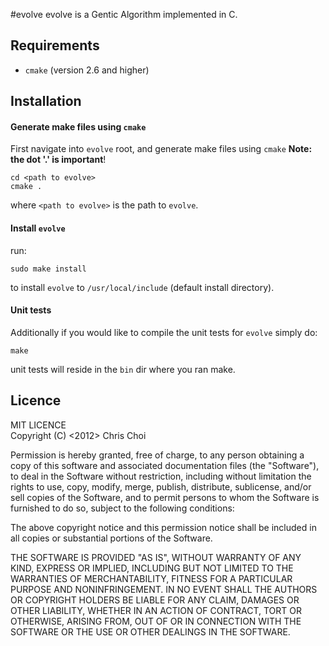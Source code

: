 #evolve
evolve is a Gentic Algorithm implemented in C.

## Requirements

- `cmake` (version 2.6 and higher)

## Installation
#### Generate make files using `cmake`
First navigate into `evolve` root, and generate make files using `cmake` **Note: the dot '.' is important**!

    cd <path to evolve>
    cmake .  
    
where `<path to evolve>` is the path to `evolve`.

#### Install `evolve`
run:

    sudo make install  

to install `evolve` to `/usr/local/include` (default install directory). 

#### Unit tests
Additionally if you would like to compile the unit tests for `evolve` simply do: 
    
    make
    
unit tests will reside in the `bin` dir where you ran make.
    


## Licence
MIT LICENCE  
Copyright (C) <2012> Chris Choi

Permission is hereby granted, free of charge, to any person obtaining a copy of this software and associated documentation files (the "Software"), to deal in the Software without restriction, including without limitation the rights to use, copy, modify, merge, publish, distribute, sublicense, and/or sell copies of the Software, and to permit persons to whom the Software is furnished to do so, subject to the following conditions:

The above copyright notice and this permission notice shall be included in all copies or substantial portions of the Software.

THE SOFTWARE IS PROVIDED "AS IS", WITHOUT WARRANTY OF ANY KIND, EXPRESS OR IMPLIED, INCLUDING BUT NOT LIMITED TO THE WARRANTIES OF MERCHANTABILITY, FITNESS FOR A PARTICULAR PURPOSE AND NONINFRINGEMENT. IN NO EVENT SHALL THE AUTHORS OR COPYRIGHT HOLDERS BE LIABLE FOR ANY CLAIM, DAMAGES OR OTHER LIABILITY, WHETHER IN AN ACTION OF CONTRACT, TORT OR OTHERWISE, ARISING FROM, OUT OF OR IN CONNECTION WITH THE SOFTWARE OR THE USE OR OTHER DEALINGS IN THE SOFTWARE.


